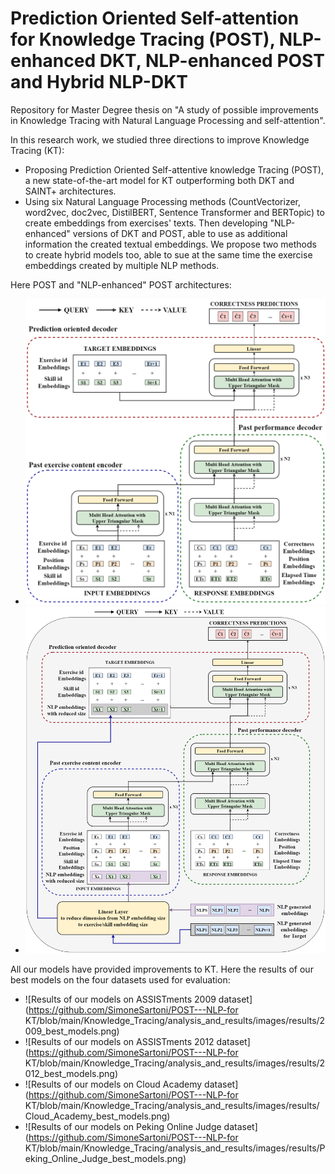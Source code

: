 # Prediction Oriented Self-attention for Knowledge Tracing (POST), NLP-enhanced DKT, NLP-enhanced POST and Hybrid NLP-DKT
Repository for Master Degree thesis on "A study of possible improvements in Knowledge Tracing with Natural Language Processing and self-attention".

In this research work, we studied three directions to improve Knowledge Tracing (KT):
- Proposing Prediction Oriented Self-attentive knowledge Tracing (POST), a new state-of-the-art model for KT outperforming both DKT and SAINT+ architectures.
- Using six Natural Language Processing methods (CountVectorizer, word2vec, doc2vec, DistilBERT, Sentence Transformer and BERTopic) to create embeddings from exercises' texts. Then developing "NLP-enhanced" versions of DKT and POST, able to use as additional information the created textual embeddings. We propose two methods to create hybrid models too, able to sue at the same time the exercise embeddings created by multiple NLP methods.

Here POST and "NLP-enhanced" POST architectures:
- ![POST architecture](https://github.com/SimoneSartoni/POST---NLP-for-KT/blob/main/Knowledge_Tracing/analysis_and_results/images/proposed%20models/post.png)
- ![NLP-POST architecture](https://github.com/SimoneSartoni/POST---NLP-for-KT/blob/main/Knowledge_Tracing/analysis_and_results/images/proposed%20models/nlp_post.png)

All our models have provided improvements to KT. Here the results of our best models on the four datasets used for evaluation:
- ![Results of our models on ASSISTments 2009 dataset](https://github.com/SimoneSartoni/POST---NLP-for KT/blob/main/Knowledge_Tracing/analysis_and_results/images/results/2009_best_models.png)
- ![Results of our models on ASSISTments 2012 dataset](https://github.com/SimoneSartoni/POST---NLP-for KT/blob/main/Knowledge_Tracing/analysis_and_results/images/results/2012_best_models.png)
- ![Results of our models on Cloud Academy dataset](https://github.com/SimoneSartoni/POST---NLP-for KT/blob/main/Knowledge_Tracing/analysis_and_results/images/results/Cloud_Academy_best_models.png)
- ![Results of our models on Peking Online Judge dataset](https://github.com/SimoneSartoni/POST---NLP-for KT/blob/main/Knowledge_Tracing/analysis_and_results/images/results/Peking_Online_Judge_best_models.png)
